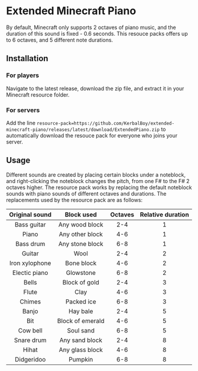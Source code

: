 # Extended Minecraft Piano
By default, Minecraft only supports 2 octaves of piano music, and the duration of this sound is fixed - 0.6 seconds. This resouce packs offers up to 6 octaves, and 5 different note durations. 

## Installation
### For players
Navigate to the latest release, download the zip file, and extract it in your Minecraft resource folder.
### For servers
Add the line `resource-pack=https://github.com/KerbalBoy/extended-minecraft-piano/releases/latest/download/ExtendedPiano.zip` to automatically download the resouce pack for everyone who joins your server.

## Usage
Different sounds are created by placing certain blocks under a noteblock, and right-clicking the noteblock changes the pitch, from one F# to the F# 2 octaves higher. The resource pack works by replacing the default noteblock sounds with piano sounds of different octaves and durations. The replacements used by the resource pack are as follows:

| Original sound                               | Block used              | Octaves | Relative duration |
|:--------------------------------------------:|:-----------------------:|:-------:|:-----------------:|
| Bass guitar                                  | Any wood block          | 2-4     | 1                 |
| Piano                                        | Any other block         | 4-6     | 1                 |
| Bass drum                                    | Any stone block         | 6-8     | 1                 |
| Guitar                                       | Wool                    | 2-4     | 2                 |
| Iron xylophone                               | Bone block              | 4-6     | 2                 |
| Electic piano                                | Glowstone               | 6-8     | 2                 |
| Bells                                        | Block of gold           | 2-4     | 3                 |
| Flute                                        | Clay                    | 4-6     | 3                 |
| Chimes                                       | Packed ice              | 6-8     | 3                 |
| Banjo                                        | Hay bale                | 2-4     | 5                 |
| Bit                                          | Block of emerald        | 4-6     | 5                 |
| Cow bell                                     | Soul sand               | 6-8     | 5                 |
| Snare drum                                   | Any sand block          | 2-4     | 8                 |
| Hihat                                        | Any glass block         | 4-6     | 8                 |
| Didgeridoo                                   | Pumpkin                 | 6-8     | 8                 |
